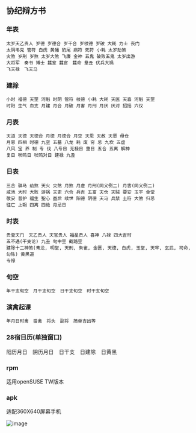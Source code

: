 
## 协纪辩方书

### 年表
```
太岁天乙贵人 岁德 岁德合 岁干合 岁枝德 岁破 大耗 力士 丧门
太阴弔克 管符 白虎 黄幡 豹尾 病符 死符 小耗 太岁劫煞
灾煞 岁刑 岁煞 太岁大煞 飞廉 金神 五鬼 破败五鬼 太岁出游
大将军　奏书 博士 蠶室 蠶官　蠶命 羣丑 伏兵大祸
飞天禄　飞天马
```

### 建除
```
小时 福德 天罡 河魁 时阴 管符 枝德 小耗 大耗 天医 天喜 河魁 天罡
时阳 生气 血支 月建 月合 月破 月害 月刑 月厌 厌对 招摇 六仪
```

### 月表
```
天道 天德 天德合 月德 月德合 月空 天恩 天赦 天愿 母仓
月恩 四相 时德 九空 五墓 八龙 耗 废 穷 忌 九坎 五虚
八风 宝 养 制 专 伐 八专日 无禄日 重日 五合 五离 解神
复日 吠鸣日 吠鸣对日 建禄 九丑
```

### 日表
```
三合 驿马 劫煞 天火 灾煞 月煞 月虚 月刑(同义例二) 月害(同义例二)
咸池 大时 大败 游祸 天吏 六合 兵吉 五富 天仓 天贼 要安 玉宇 金堂
敬安 普护 福生 聖心 益后 续世 阳德 阴德 天马 兵禁 土符 大煞 归忌
往亡 上朔 四离 四绝 月忌日
```
### 时表
```
贵登天门　天乙贵人 天官贵人 福星贵人 喜神 八禄 四大吉时
五不遇(干支论) 九丑 旬中空 截路空
建除十二神煞(青龙, 明堂, 天刑, 朱雀, 金匮, 天德, 白虎, 玉堂, 天牢, 玄武, 司命, 勾陈) 黄黑道
专禄
```
### 旬空
```
年干支旬空　月干支旬空　日干支旬空　时干支旬空
```
### 演禽起课

```
年月日时禽　畨禽　将头　副将　简单吉凶等
```
### 28宿日历(单独窗口)
阳历月日　阴历月日　日干支　日建除　日黄黑

### rpm
适用openSUSE TW版本

### apk
适配360X640屏幕手机

![image](https://user-images.githubusercontent.com/36611556/126053751-241fcd45-667e-4bb4-af95-431764ffe8a1.png)
